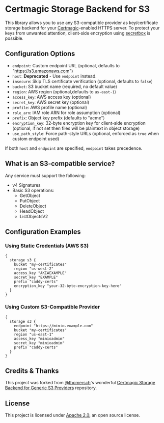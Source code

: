 # Certmagic Storage Backend for S3

This library allows you to use any S3-compatible provider as key/certificate storage backend for your [Certmagic](https://github.com/caddyserver/certmagic)-enabled HTTPS server. To protect your keys from unwanted attention, client-side encryption using [secretbox](https://pkg.go.dev/golang.org/x/crypto/nacl/secretbox?tab=doc) is possible.

## Configuration Options

- `endpoint`: Custom endpoint URL (optional, defaults to "https://s3.amazonaws.com")
- `host`: **Deprecated** - Use `endpoint` instead.
- `insecure`: Skip TLS certificate verification (optional, defaults to `false`)
- `bucket`: S3 bucket name (required, no default value)
- `region`: AWS region (optional,defaults to `us-east-1`)
- `access_key`: AWS access key (optional)
- `secret_key`: AWS secret key (optional)
- `profile`: AWS profile name (optional)
- `role_arn`: IAM role ARN for role assumption (optional)
- `prefix`: Object key prefix (defaults to "acme")
- `encryption_key`: 32-byte encryption key for client-side encryption (optional, if not set then files will be plaintext in object storage)
- `use_path_style`: Force path-style URLs (optional, enforced as `true` when custom endpoint used)

If both `host` and `endpoint` are specified, `endpoint` takes precedence.

## What is an S3-compatible service?

Any service must support the following:

- v4 Signatures
- Basic S3 operations:
	- GetObject
	- PutObject
	- DeleteObject
	- HeadObject
	- ListObjectsV2

## Configuration Examples

### Using Static Credentials (AWS S3)
```caddyfile
{
  storage s3 {
    bucket "my-certificates"
    region "us-west-2"
    access_key "AKIAEXAMPLE"
    secret_key "EXAMPLE"
    prefix "caddy-certs"
    encryption_key "your-32-byte-encryption-key-here"
  }
}
```

### Using Custom S3-Compatible Provider
```caddyfile
{
  storage s3 {
    endpoint "https://minio.example.com"
    bucket "my-certificates"
    region "us-east-1"
    access_key "minioadmin"
    secret_key "minioadmin"
    prefix "caddy-certs"
  }
}
```

## Credits & Thanks

This project was forked from [@thomersch](https://github.com/thomersch)'s wonderful [Certmagic Storage Backend for Generic S3 Providers](https://github.com/thomersch/certmagic-generic-s3) repository.

## License

This project is licensed under [Apache 2.0](https://github.com/thomersch/certmagic-generic-s3/issues/1), an open source license.
